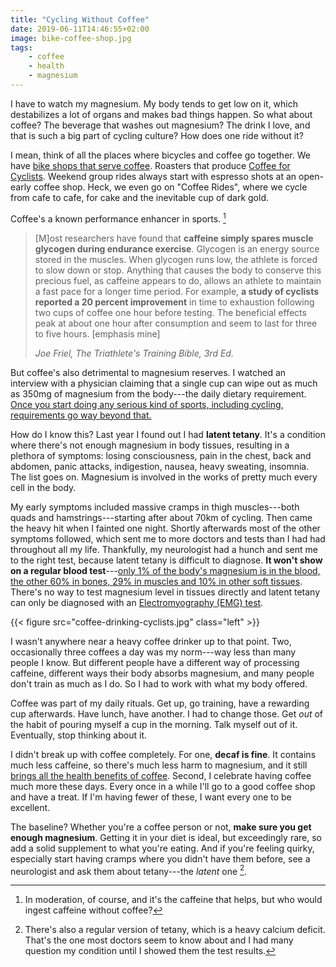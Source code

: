 ```yaml
---
title: "Cycling Without Coffee"
date: 2019-06-11T14:46:55+02:00
image: bike-coffee-shop.jpg
tags:
    - coffee
    - health
    - magnesium
---
```


I have to watch my magnesium. My body tends to get low on it, which destabilizes a lot of organs and makes bad things happen. So what about coffee? The beverage that washes out magnesium? The drink I love, and that is such a big part of cycling culture? How does one ride without it?

<!--more-->

I mean, think of all the places where bicycles and coffee go together. We have [bike shops that serve coffee](http://kolarski.eu/cafe-kolarski/). Roasters that produce [Coffee for Cyclists](https://kawadlakolarzy.pl). Weekend group rides always start with espresso shots at an open-early coffee shop. Heck, we even go on "Coffee Rides", where we cycle from cafe to cafe, for cake and the inevitable cup of dark gold.

Coffee's a known performance enhancer in sports. [^1]

> [M]ost researchers have found that **caffeine simply spares muscle glycogen during endurance exercise**. Glycogen is an energy source stored in the muscles. When glycogen runs low, the athlete is forced to slow down or stop. Anything that causes the body to conserve this precious fuel, as caffeine appears to do, allows an athlete to maintain a fast pace for a longer time period. For example, **a study of cyclists reported a 20 percent improvement** in time to exhaustion following two cups of coffee one hour before testing. The beneficial effects peak at about one hour after consumption and seem to last for three to five hours. [emphasis mine]
>
> <cite>Joe Friel, The Triathlete's Training Bible, 3rd Ed.</cite>

But coffee's also detrimental to magnesium reserves. I watched an interview with a physician claiming that a single cup can wipe out as much as 350mg of magnesium from the body---the daily dietary requirement. [Once you start doing any serious kind of sports, including cycling, requirements go way beyond that.](https://www.triathlete.com/2015/01/nutrition/why-endurance-athletes-need-magnesium_10168)

How do I know this? Last year I found out I had **latent tetany**. It's a condition where there's not enough magnesium in body tissues, resulting in a plethora of symptoms: losing consciousness, pain in the chest, back and abdomen, panic attacks, indigestion, nausea, heavy sweating, insomnia. The list goes on. Magnesium is involved in the works of pretty much every cell in the body.

My early symptoms included massive cramps in thigh muscles---both quads and hamstrings---starting after about 70km of cycling. Then came the heavy hit when I fainted one night. Shortly afterwards most of the other symptoms followed, which sent me to more doctors and tests than I had had throughout all my life. Thankfully, my neurologist had a hunch and sent me to the right test, because latent tetany is difficult to diagnose. **It won't show on a regular blood test**---[only 1% of the body's magnesium is in the blood, the other 60% in bones, 29% in muscles and 10% in other soft tissues](https://emg-neurolog.pl/magnesium-in-neurologist-practice/). There's no way to test magnesium level in tissues directly and latent tetany can only be diagnosed with an [Electromyography (EMG) test](https://www.mayoclinic.org/tests-procedures/emg/about/pac-20393913).

{{< figure src="coffee-drinking-cyclists.jpg" class="left" >}}

I wasn't anywhere near a heavy coffee drinker up to that point. Two, occasionally three coffees a day was my norm---way less than many people I know. But different people have a different way of processing caffeine, different ways their body absorbs magnesium, and many people don't train as much as I do. So I had to work with what my body offered.

Coffee was part of my daily rituals. Get up, go training, have a rewarding cup afterwards. Have lunch, have another. I had to change those. Get *out* of the habit of pouring myself a cup in the morning. Talk myself out of it. Eventually, stop thinking about it.

I didn't break up with coffee completely. For one, **decaf is fine**. It contains much less caffeine, so there's much less harm to magnesium, and it still [brings all the health benefits of coffee](https://jamanetwork.com/journals/jamainternalmedicine/article-abstract/2686145). Second, I celebrate having coffee much more these days. Every once in a while I'll go to a good coffee shop and have a treat. If I'm having fewer of these, I want every one to be excellent.

The baseline? Whether you're a coffee person or not, **make sure you get enough magnesium**. Getting it in your diet is ideal, but exceedingly rare, so add a solid supplement to what you're eating. And if you're feeling quirky, especially start having cramps where you didn't have them before, see a neurologist and ask them about tetany---the *latent* one [^2].


[^1]: In moderation, of course, and it's the caffeine that helps, but who would ingest caffeine without coffee?
[^2]: There's also a regular version of tetany, which is a heavy calcium deficit. That's the one most doctors seem to know about and I had many question my condition until I showed them the test results.

